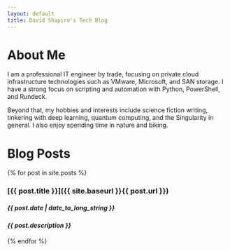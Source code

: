 ```yaml
---
layout: default
title: David Shapiro's Tech Blog
---
```


# About Me

I am a professional IT engineer by trade, focusing on private cloud infrastructure technologies such as VMware, Microsoft, and SAN storage. I have a strong focus on scripting and automation with Python, PowerShell, and Rundeck. 

Beyond that, my hobbies and interests include science fiction writing, tinkering with deep learning, quantum computing, and the Singularity in general. I also enjoy spending time in nature and biking. 

# Blog Posts

{% for post in site.posts %}

### [{{ post.title }}]({{ site.baseurl }}{{ post.url }})
##### {{ post.date | date_to_long_string }}
#### *{{ post.description }}*

{% endfor %}
